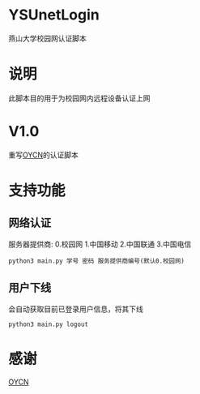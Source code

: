 # YSUnetLogin
燕山大学校园网认证脚本

# 说明
此脚本目的用于为校园网内远程设备认证上网

# V1.0
重写[OYCN](https://github.com/OYCN)的认证脚本

# 支持功能

## 网络认证

服务器提供商:
0.校园网 
1.中国移动 
2.中国联通 
3.中国电信

```python3 
python3 main.py 学号 密码 服务提供商编号(默认0.校园网)
```

## 用户下线

会自动获取目前已登录用户信息，将其下线

```python3
python3 main.py logout
```

# 感谢
[OYCN](https://github.com/OYCN)
